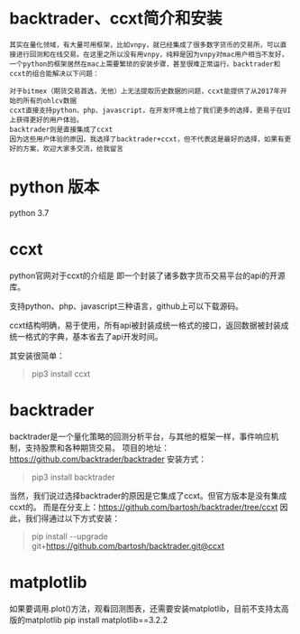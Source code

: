 # backtrader、ccxt简介和安装
    其实在量化领域，有大量可用框架，比如vnpy，就已经集成了很多数字货币的交易所，可以直接进行回测和在线交易。在这里之所以没有用vnpy，纯粹是因为vnpy对mac用户相当不友好，一个python的框架居然在mac上需要繁琐的安装步骤，甚至很难正常运行。backtrader和ccxt的组合能解决以下问题：

    对于bitmex（期货交易首选，无他）上无法提取历史数据的问题，ccxt能提供了从2017年开始的所有的ohlcv数据
    ccxt直接支持python、php、javascript，在开发环境上给了我们更多的选择，更易于在UI上获得更好的用户体验。
    backtrader则是直接集成了ccxt
    因为这些用户体验的原因，我选择了backtrader+ccxt，但不代表这是最好的选择，如果有更好的方案，欢迎大家多交流，给我留言

# python 版本
python 3.7

# ccxt
python官网对于ccxt的介绍是
即一个封装了诸多数字货币交易平台的api的开源库。

支持python、php、javascript三种语言，github上可以下载源码。

ccxt结构明确，易于使用，所有api被封装成统一格式的接口，返回数据被封装成统一格式的字典，基本省去了api开发时间。

其安装很简单：

> pip3 install ccxt

# backtrader
backtrader是一个量化策略的回测分析平台，与其他的框架一样，事件响应机制，支持股票和各种期货交易。
项目的地址：https://github.com/backtrader/backtrader
安装方式：

> pip3 install backtrader

当然，我们说过选择backtrader的原因是它集成了ccxt。但官方版本是没有集成ccxt的。
而是在分支上：https://github.com/bartosh/backtrader/tree/ccxt
因此，我们得通过以下方式安装：
> pip install --upgrade git+https://github.com/bartosh/backtrader.git@ccxt

# matplotlib
如果要调用.plot()方法，观看回测图表，还需要安装matplotlib，目前不支持太高版的matplotlib
pip install matplotlib==3.2.2